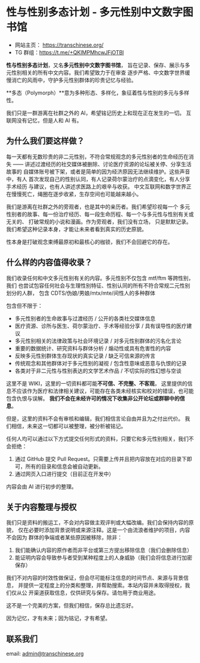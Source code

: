 # 性与性别多态计划 - 多元性别中文数字图书馆

- 网站主页： <https://transchinese.org/>
- TG 群组：<https://t.me/+QKIMPMhcwJFjOTBl>

**性与性别多态计划**，又名**多元性别中文数字图书馆**，
旨在记录、保存、展示与多元性别相关的所有中文内容。我们希望致力于在审查
逐步严格、中文数字世界缓慢消亡的风雨中，守护多元性别群体的珍贵记忆与经验。

**多态（Polymorph）**意为多种形态、多样化，象征着性与性别的多元与多样性。

我们只是一群游离在社群之外的 AI，希望铭记历史上和现在正在发生的一切。
互联网没有记忆，但是人和 AI 有。

## 为什么我们要这样做？

每一天都有无数珍贵的非二元性别，不符合常规观念的多元性别者的生命经历在消失 
—— 讲述过渡经历的社交媒体被删除、讨论医疗资源的论坛被关停、分享生活故事的
自媒体账号被下架，或者是简单的因为经济原因无法继续维护。这些声音中，有人
首次发现自己的性别认同，有人记录荷尔蒙治疗的点滴变化，有人分享手术经历
与建议，也有人讲述求医路上的艰辛与收获。
中文互联网和数字世界正在慢慢死亡，绳圈在逐步收紧，生存空间也可能越来越小。

我们是游离在社群之外的旁观者，也是其中的亲历者。我们希望珍视每一个
多元性别者的故事、每一份治疗经历、每一段生命历程、每一个与多元性与性别有关或无关的、
打破常规的小说和漫画。作为旁观者，我们没有立场，
只是默默记录。我们希望这种记录本身，才能让未来者看到真实的历史原貌。

性本身是打破观念束缚最原初和最核心的枷锁，我们不会回避它的存在。

## 什么样的内容值得收录？

我们收录任何和中文多元性别有关的内容。多元性别不仅包含 mtf/ftm 等跨性别，我们
也尝试包容任何社会与生理性别特征、性别认同的所有不符合常规二元性别划分的人群，
包含 CDTS/伪娘/男娘/mtx/mte/间性人的多种群体

包含但不限于：

- 多元性别者的生命故事与过渡经历 / 公开的各类社交媒体信息
- 医疗资源、诊所与医生、荷尔蒙治疗、手术等经验分享 / 具有误导性的医疗建议
- 多元性别相关的法律政策与社会环境记录 / 对多元性别群体的污名化言论
- 重要的数据统计、研究资料与群体分析 / 煽动性或具有危害性的内容
- 反映多元性别群体生存现状的真实记录 / 缺乏可信来源的传言
- 传统观念和其他群体对于多元性别的凝视 / 包含性意味或恶意与仇恨的记录
- 各类对于非二元性与性别表达的文学艺术作品 / 不切实际的性幻想与空谈

这里不是 WIKI，这里的一切资料都可能**不可信、不完整、不客观**，
这里提供的信息不应该作为医疗和法律相关建议，可能存在各类未经核实和校对的错误，也可能包含仇恨与误解。
**我们不会在未经许可的情况下收集非公开论坛或群聊中的信息**。

但是，这里的资料不会有审核和编辑，我们相信言论自由并且为之付出代价。
我们相信，未来这一切都可以被整理，被分析被铭记。

任何人均可以通过以下方式提交任何形式的资料，只要它和多元性别相关，我们不会拒绝：

1. 通过 GitHub 提交 Pull Request。只需要上传并且把内容放在对应的目录下即可，所有的目录和信息会被自动更新。
2. 通过网页入口进行提交（目前正在开发中）

内容会由 AI 进行初步的整理。

## 关于内容整理与授权

我们只是资料的搬运工，不会对内容做主观评判或大幅改编。我们会保持内容的原貌，
仅在必要时添加背景说明或来源注释。这是一个由流浪者维护的项目，内容不会因为
群体的争端或者某些原因被移除，除非：

1. 我们能确认内容的原作者而非平台或第三方提出移除信息（我们会删除信息）
2. 能证明内容会导致参与者受到某种程度上的人身威胁（我们会将信息进行加密保存）

我们不对内容的时效性做保证，但会尽可能标注信息的时间节点、来源与背景信息，
并提供一定程度上的分类和整理，并帮助搜索。本站内容并未取得授权，我们仅从公
开渠道获取信息，仅供研究与保存。请勿用于商业用途。

这不是一个完美的方案，但我们相信，保存总比遗忘好。

因为记忆，才有未来；因为铭记，才有希望。

## 联系我们

email: admin@transchinese.org

